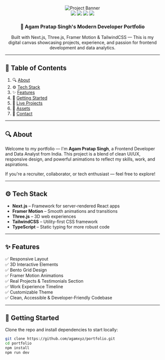 <div align="center">
  <br />
  <img src="https://github.com/adrianhajdin/portfolio/assets/151519281/c6ca3c03-6cb7-4f67-a9b9-a73da5bfa0d8" alt="Project Banner" />
  <br />

  <div>
    <img src="https://img.shields.io/badge/-Next_JS-black?style=for-the-badge&logoColor=white&logo=nextdotjs&color=000000" />
    <img src="https://img.shields.io/badge/-Framer-black?style=for-the-badge&logoColor=white&logo=framer&color=0055FF" />
    <img src="https://img.shields.io/badge/-Three_JS-black?style=for-the-badge&logoColor=white&logo=threedotjs&color=000000" />
    <img src="https://img.shields.io/badge/-Tailwind_CSS-black?style=for-the-badge&logoColor=white&logo=tailwindcss&color=06B6D4" />
  </div>

  <h3 align="center">🚀 Agam Pratap Singh's Modern Developer Portfolio</h3>

  <div align="center">
    Built with Next.js, Three.js, Framer Motion & TailwindCSS — This is my digital canvas showcasing projects, experience, and passion for frontend development and data analytics.
  </div>
</div>

---

## 📑 Table of Contents

1. 🔍 [About](#about)
2. ⚙️ [Tech Stack](#tech-stack)
3. ✨ [Features](#features)
4. 🚀 [Getting Started](#getting-started)
5. 🔗 [Live Projects](#projects)
6. 📂 [Assets](#assets)
7. 🤝 [Contact](#contact)

---

## 🔍 About

Welcome to my portfolio — I'm **Agam Pratap Singh**, a Frontend Developer and Data Analyst from India. This project is a blend of clean UI/UX, responsive design, and powerful animations to reflect my skills, work, and aspirations.

If you're a recruiter, collaborator, or tech enthusiast — feel free to explore!

---

## ⚙️ Tech Stack

- **Next.js** – Framework for server-rendered React apps
- **Framer Motion** – Smooth animations and transitions
- **Three.js** – 3D web experiences
- **TailwindCSS** – Utility-first CSS framework
- **TypeScript** – Static typing for more robust code

---

## ✨ Features

✅ Responsive Layout  
✅ 3D Interactive Elements  
✅ Bento Grid Design  
✅ Framer Motion Animations  
✅ Real Projects & Testimonials Section  
✅ Work Experience Timeline  
✅ Customizable Theme  
✅ Clean, Accessible & Developer-Friendly Codebase

---

## 🚀 Getting Started

Clone the repo and install dependencies to start locally:

```bash
git clone https://github.com/agamxyz/portfolio.git
cd portfolio
npm install
npm run dev
```
